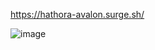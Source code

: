https://hathora-avalon.surge.sh/

![image](https://user-images.githubusercontent.com/5400947/149680107-74843943-d60f-412e-b81f-1b8ab792c7cf.png)
